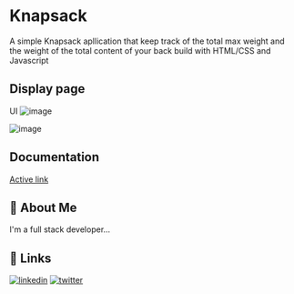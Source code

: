 
# Knapsack

A simple Knapsack apllication that keep track of the total max weight and the weight of the total content of your back build with HTML/CSS and Javascript

## Display page

UI
![image](https://github.com/Gmarvis/knapsack/assets/106551910/ff72a2ff-3cbb-48c5-838e-1fbd27e4ccf0)

![image](https://github.com/Gmarvis/knapsack/assets/106551910/ce64d08a-cf9f-4dc5-b073-35e2af62dfc5)

## Documentation

[Active link](https://gmarvis.github.io/knapsack/)


## 🚀 About Me
I'm a full stack developer...


## 🔗 Links
[![linkedin](https://img.shields.io/badge/linkedin-0A66C2?style=for-the-badge&logo=linkedin&logoColor=white)](https://www.linkedin.com/in/samgmarvis)
[![twitter](https://img.shields.io/badge/twitter-1DA1F2?style=for-the-badge&logo=twitter&logoColor=white)](https://twitter.com/sam_gmarvis)

